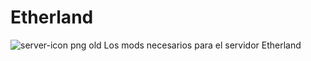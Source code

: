 # Etherland 
![server-icon png old](https://user-images.githubusercontent.com/91793263/174493914-1d9dd71f-0e09-445d-b2c0-9c0cac2e073b.png)
Los mods necesarios para el servidor Etherland

